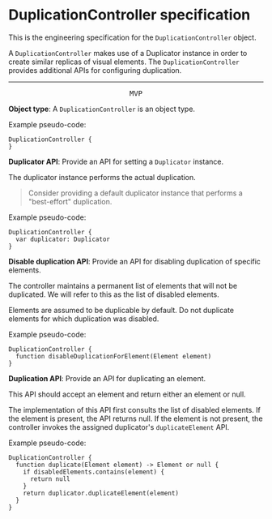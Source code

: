 # DuplicationController specification

This is the engineering specification for the `DuplicationController` object.

A `DuplicationController` makes use of a Duplicator instance in order to create similar replicas of visual elements. The `DuplicationController` provides additional APIs for configuring duplication.

---

<p style="text-align:center"><tt>MVP</tt></p>

**Object type**: A `DuplicationController` is an object type.

Example pseudo-code:

    DuplicationController {
    }

**Duplicator API**: Provide an API for setting a `Duplicator` instance.

The duplicator instance performs the actual duplication.

> Consider providing a default duplicator instance that performs a "best-effort" duplication.

Example pseudo-code:

    DuplicationController {
      var duplicator: Duplicator
    }

**Disable duplication API**: Provide an API for disabling duplication of specific elements.

The controller maintains a permanent list of elements that will not be duplicated. We will refer to this as the list of disabled elements.

Elements are assumed to be duplicable by default. Do not duplicate elements for which duplication was disabled.

Example pseudo-code:

    DuplicationController {
      function disableDuplicationForElement(Element element)
    }

**Duplication API**: Provide an API for duplicating an element.

This API should accept an element and return either an element or null.

The implementation of this API first consults the list of disabled elements. If the element is present, the API returns null. If the element is not present, the controller invokes the assigned duplicator's `duplicateElement` API.

Example pseudo-code:

    DuplicationController {
      function duplicate(Element element) -> Element or null {
        if disabledElements.contains(element) {
          return null
        }
        return duplicator.duplicateElement(element)
      }
    }
